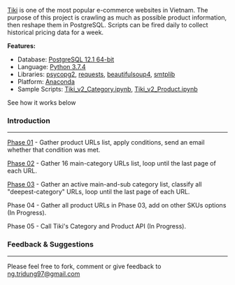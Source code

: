 [Tiki](https://tiki.vn/) is one of the most popular e-commerce websites in Vietnam. The purpose of this project is crawling as much as possible product information, then reshape them in PostgreSQL. Scripts can be fired daily to collect historical pricing data for a week.

**Features:**
+ Database: [PostgreSQL 12.1 64-bit](https://www.postgresql.org/download/)
+ Language: [Python 3.7.4](https://www.python.org/downloads/release/python-374/)
+ Libraries: [psycopg2](https://pypi.org/project/psycopg2/), [requests](https://pypi.org/project/requests/), [beautifulsoup4](https://pypi.org/project/beautifulsoup4/), [smtplib](https://docs.python.org/3/library/smtplib.html)
+ Platform: [Anaconda](https://www.anaconda.com/)
+ Sample Scripts: [Tiki_v2_Category.ipynb](https://github.com/ngtridung97/Tiki-Crawling/blob/master/Phase%2003%20-%20Loop%20through%20all%20SKUs%20in%20deepest%20categories/Tiki_v2_Category.ipynb), [Tiki_v2_Product.ipynb](https://github.com/ngtridung97/Tiki-Crawling/blob/master/Phase%2003%20-%20Loop%20through%20all%20SKUs%20in%20deepest%20categories/Tiki_v2_Product.ipynb)

See how it works below

### Introduction
----------
[Phase 01](https://github.com/ngtridung97/Tiki-Crawling/tree/master/Phase%2001%20-%20Check%201%20SKU%20and%20send%20email%20alert) - Gather product URLs list, apply conditions, send an email whether that condition was met.

[Phase 02](https://github.com/ngtridung97/Tiki-Crawling/tree/master/Phase%2002%20-%20Loop%20through%20all%20SKUs%20in%2016%20main%20categories) - Gather 16 main-category URLs list, loop until the last page of each URL.

[Phase 03](https://github.com/ngtridung97/Tiki-Crawling/tree/master/Phase%2003%20-%20Loop%20through%20all%20SKUs%20in%20deepest%20categories) - Gather an active main-and-sub category list, classify all "deepest-category" URLs, loop until the last page of each URL.

Phase 04 - Gather all product URLs in Phase 03, add on other SKUs options (In Progress).

Phase 05 - Call Tiki's Category and Product API (In Progress).

### Feedback & Suggestions
----------
Please feel free to fork, comment or give feedback to ng.tridung97@gmail.com
